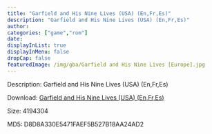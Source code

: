 ```yaml
---
title: "Garfield and His Nine Lives (USA) (En,Fr,Es)"
description: "Garfield and His Nine Lives (USA) (En,Fr,Es)"
author: 
categories: ["game","rom"]
date: 
displayInList: true
displayInMenu: false
dropCap: false
featuredImage: /img/gba/Garfield and His Nine Lives [Europe].jpg
---
```


Description: Garfield and His Nine Lives (USA) (En,Fr,Es)

Download: <a style="text-decoration:underline;" href="https://mega.nz/#!fKQiRYza!cGC1Y7TGWMqeVWIBXsregpi4DYbIO3fEU2I2ldy8--w" target = "_blank" rel = "nofollow" > Garfield and His Nine Lives (USA) (En,Fr,Es)</a>

Size: 4194304

MD5: D8D8A330E5471FAEF5B527B18AA24AD2

